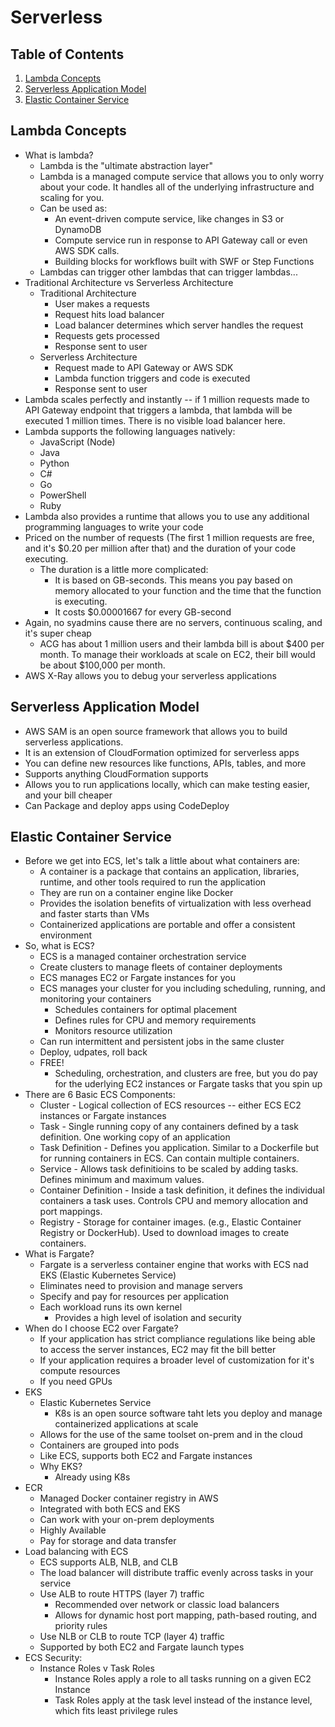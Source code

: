 # Serverless

## Table of Contents
1. [Lambda Concepts](#lambda-concepts)
4. [Serverless Application Model](#serverless-application-model)
5. [Elastic Container Service](#elastic-container-service)

## Lambda Concepts
* What is lambda?
  * Lambda is the "ultimate abstraction layer"
  * Lambda is a managed compute service that allows you to only worry about your code. It handles all of the underlying infrastructure and scaling for you.
  * Can be used as:
    * An event-driven compute service, like changes in S3 or DynamoDB
    * Compute service run in response to API Gateway call or even AWS SDK calls.
    * Building blocks for workflows built with SWF or Step Functions
  * Lambdas can trigger other lambdas that can trigger lambdas...
* Traditional Architecture vs Serverless Architecture
  * Traditional Architecture
    * User makes a requests
    * Request hits load balancer
    * Load balancer determines which server handles the request
    * Requests gets processed
    * Response sent to user
  * Serverless Architecture
    * Request made to API Gateway or AWS SDK
    * Lambda function triggers and code is executed
    * Response sent to user
* Lambda scales perfectly and instantly -- if 1 million requests made to API Gateway endpoint that triggers a lambda, that lambda will be executed 1 million times. There is no visible load balancer here.
* Lambda supports the following languages natively:
  * JavaScript (Node)
  * Java
  * Python
  * C#
  * Go
  * PowerShell
  * Ruby
* Lambda also provides a runtime that allows you to use any additional programming languages to write your code
* Priced on the number of requests (The first 1 million requests are free, and it's $0.20 per million after that) and the duration of your code executing.
  * The duration is a little more complicated:
    * It is based on GB-seconds. This means you pay based on memory allocated to your function and the time that the function is executing.
    * It costs $0.00001667 for every GB-second
* Again, no syadmins cause there are no servers, continuous scaling, and it's super cheap
  * ACG has about 1 million users and their lambda bill is about $400 per month. To manage their workloads at scale on EC2, their bill would be about $100,000 per month.
* AWS X-Ray allows you to debug your serverless applications

## Serverless Application Model
* AWS SAM is an open source framework that allows you to build serverless applications.
* It is an extension of CloudFormation optimized for serverless apps
* You can define new resources like functions, APIs, tables, and more
* Supports anything CloudFormation supports
* Allows you to run applications locally, which can make testing easier, and your bill cheaper
* Can Package and deploy apps using CodeDeploy 

## Elastic Container Service
* Before we get into ECS, let's talk a little about what containers are:
  * A container is a package that contains an application, libraries, runtime, and other tools required to run the application
  * They are run on a container engine like Docker
  * Provides the isolation benefits of virtualization with less overhead and faster starts than VMs
  * Containerized applications are portable and offer a consistent environment
* So, what is ECS?
  * ECS is a managed container orchestration service
  * Create clusters to manage fleets of container deployments
  * ECS manages EC2 or Fargate instances for you
  * ECS manages your cluster for you including scheduling, running, and monitoring your containers
    * Schedules containers for optimal placement
    * Defines rules for CPU and memory requirements
    * Monitors resource utilization
  * Can run intermittent and persistent jobs in the same cluster
  * Deploy, udpates, roll back
  * FREE!
    * Scheduling, orchestration, and clusters are free, but you do pay for the uderlying EC2 instances or Fargate tasks that you spin up
* There are 6 Basic ECS Components:
  * Cluster - Logical collection of ECS resources -- either ECS EC2 instances or Fargate instances
  * Task - Single running copy of any containers defined by a task definition. One working copy of an application
  * Task Definition - Defines you application. Similar to a Dockerfile but for running containers in ECS. Can contain multiple containers.
  * Service - Allows task definitioins to be scaled by adding tasks. Defines minimum and maximum values.
  * Container Definition - Inside a task definition, it defines the individual containers a task uses. Controls CPU and memory allocation and port mappings.
  * Registry - Storage for container images. (e.g., Elastic Container Registry or DockerHub). Used to download images to create containers.
* What is Fargate?
  * Fargate is a serverless container engine that works with ECS nad EKS (Elastic Kubernetes Service)
  * Eliminates need to provision and manage servers
  * Specify and pay for resources per application
  * Each workload runs its own kernel
    * Provides a high level of isolation and security
* When do I choose EC2 over Fargate?
  * If your application has strict compliance regulations like being able to access the server instances, EC2 may fit the bill better
  * If your application requires a broader level of customization for it's compute resources
  * If you need GPUs
* EKS
  * Elastic Kubernetes Service
    * K8s is an open source software taht lets you deploy and manage containerized applications at scale
  * Allows for the use of the same toolset on-prem and in the cloud
  * Containers are grouped into pods
  * Like ECS, supports both EC2 and Fargate instances
  * Why EKS?  
    * Already using K8s
* ECR
  * Managed Docker container registry in AWS
  * Integrated with both ECS and EKS
  * Can work with your on-prem deployments
  * Highly Available
  * Pay for storage and data transfer
* Load balancing with ECS
  * ECS supports ALB, NLB, and CLB
  * The load balancer will distribute traffic evenly across tasks in your service
  * Use ALB to route HTTPS (layer 7) traffic
    * Recommended over network or classic load balancers
    * Allows for dynamic host port mapping, path-based routing, and priority rules
  * Use NLB or CLB to route TCP (layer 4) traffic
  * Supported by both EC2 and Fargate launch types
* ECS Security:
  * Instance Roles v Task Roles
    * Instance Roles apply a role to all tasks running on a given EC2 Instance
    * Task Roles apply at the task level instead of the instance level, which fits least privilege rules
